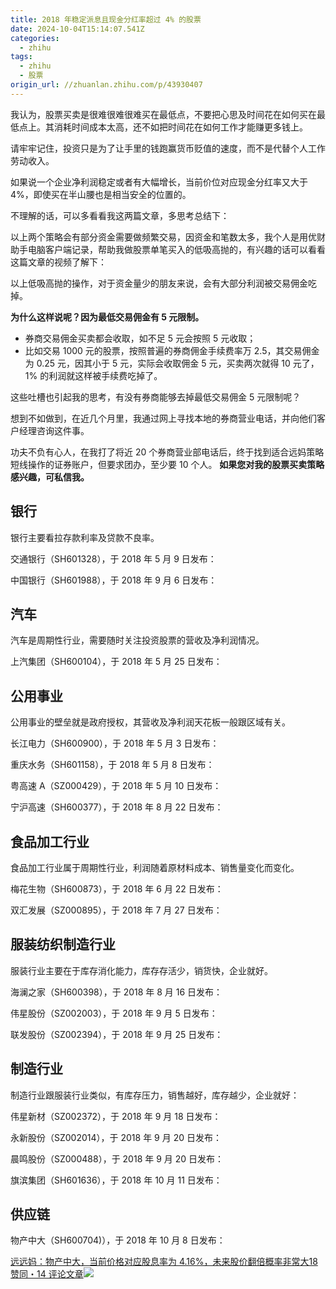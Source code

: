 ```yaml
---
title: 2018 年稳定派息且现金分红率超过 4% 的股票
date: 2024-10-04T15:14:07.541Z
categories:
  - zhihu
tags:
  - zhihu
  - 股票
origin_url: //zhuanlan.zhihu.com/p/43930407
---
```

我认为，股票买卖是很难很难很难买在最低点，不要把心思及时间花在如何买在最低点上。其消耗时间成本太高，还不如把时间花在如何工作才能赚更多钱上。

请牢牢记住，投资只是为了让手里的钱跑赢货币贬值的速度，而不是代替个人工作劳动收入。

如果说一个企业净利润稳定或者有大幅增长，当前价位对应现金分红率又大于 4%，即使买在半山腰也是相当安全的位置的。

不理解的话，可以多看看我这两篇文章，多思考总结下：

[](https://zhuanlan.zhihu.com/p/36031663)

[](https://zhuanlan.zhihu.com/p/42925398)

以上两个策略会有部分资金需要做频繁交易，因资金和笔数太多，我个人是用优财助手电脑客户端记录，帮助我做股票单笔买入的低吸高抛的，有兴趣的话可以看看这篇文章的视频了解下：

[](https://zhuanlan.zhihu.com/p/50315406)

以上低吸高抛的操作，对于资金量少的朋友来说，会有大部分利润被交易佣金吃掉。

&#x20;**为什么这样说呢？因为最低交易佣金有 5 元限制。**&#x20;

* 券商交易佣金买卖都会收取，如不足 5 元会按照 5 元收取；
* 比如交易 1000 元的股票，按照普遍的券商佣金手续费率万 2.5，其交易佣金为 0.25 元，因其小于 5 元，实际会收取佣金 5 元，买卖两次就得 10 元了，1% 的利润就这样被手续费吃掉了。

这些吐槽也引起我的思考，有没有券商能够去掉最低交易佣金 5 元限制呢？

想到不如做到，在近几个月里，我通过网上寻找本地的券商营业电话，并向他们客户经理咨询这件事。

功夫不负有心人，在我打了将近 20 个券商营业部电话后，终于找到适合远妈策略短线操作的证券账户，但要求团办，至少要 10 个人。 **如果您对我的股票买卖策略感兴趣，可私信我。**&#x20;

## **银行**

银行主要看拉存款利率及贷款不良率。

交通银行（SH601328），于 2018 年 5 月 9 日发布：

[](http://zhuanlan.zhihu.com/p/36638231)

中国银行（SH601988），于 2018 年 9 月 6 日发布：

[](https://zhuanlan.zhihu.com/p/43920745)

## **汽车**

汽车是周期性行业，需要随时关注投资股票的营收及净利润情况。

上汽集团（SH600104），于 2018 年 5 月 25 日发布：

[](https://zhuanlan.zhihu.com/p/37278159)

## **公用事业**

公用事业的壁垒就是政府授权，其营收及净利润天花板一般跟区域有关。

长江电力（SH600900），于 2018 年 5 月 3 日发布：

[](https://zhuanlan.zhihu.com/p/36354284)

重庆水务（SH601158），于 2018 年 5 月 8 日发布：

[](https://zhuanlan.zhihu.com/p/36565081)

粤高速 A（SZ000429），于 2018 年 5 月 10 日发布：

[](https://zhuanlan.zhihu.com/p/36691991)

宁沪高速（SH600377），于 2018 年 8 月 22 日发布：

[](https://zhuanlan.zhihu.com/p/43167880)

## **食品加工行业**

食品加工行业属于周期性行业，利润随着原材料成本、销售量变化而变化。

梅花生物（SH600873），于 2018 年 6 月 22 日发布：

[](https://zhuanlan.zhihu.com/p/38369900)

双汇发展（SZ000895），于 2018 年 7 月 27 日发布：

[](https://zhuanlan.zhihu.com/p/40723552)

## **服装纺织制造行业**

服装行业主要在于库存消化能力，库存存活少，销货快，企业就好。

海澜之家（SH600398），于 2018 年 8 月 16 日发布：

[](https://zhuanlan.zhihu.com/p/42211840)

伟星股份（SZ002003），于 2018 年 9 月 5 日发布：

[](https://zhuanlan.zhihu.com/p/43817826)

联发股份（SZ002394），于 2018 年 9 月 25 日发布：

[](https://zhuanlan.zhihu.com/p/45404345)

## **制造行业**

制造行业跟服装行业类似，有库存压力，销售越好，库存越少，企业就好：

伟星新材（SZ002372），于 2018 年 9 月 18 日发布：

[](https://zhuanlan.zhihu.com/p/44794786)

永新股份（SZ002014），于 2018 年 9 月 20 日发布：

[](https://zhuanlan.zhihu.com/p/44971118)

晨鸣股份（SZ000488），于 2018 年 9 月 20 日发布：

[](https://zhuanlan.zhihu.com/p/45027550)

旗滨集团（SH601636），于 2018 年 10 月 11 日发布：

[](https://zhuanlan.zhihu.com/p/46517857)

## **供应链**

物产中大（SH600704)），于 2018 年 10 月 8 日发布：

[远远妈：物产中大，当前价格对应股息率为 4.16%，未来股价翻倍概率非常大18 赞同・14 评论文章![](https://pic4.zhimg.com/v2-2dcd3b82a56ac3a88c39509d83a062d3_180x120.jpg)](https://zhuanlan.zhihu.com/p/46226264)

